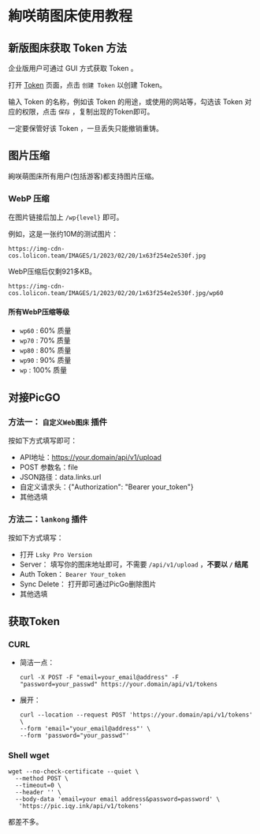 # 絢咲萌图床使用教程

## 新版图床获取 Token 方法

企业版用户可通过 GUI 方式获取 Token 。

打开 [Token](https://img.ASMS.cn/user/tokens) 页面，点击 `创建 Token` 以创建 Token。

输入 Token 的名称，例如该 Token 的用途，或使用的网站等，勾选该 Token 对应的权限，点击 `保存` ，复制出现的Token即可。

一定要保管好该 Token ，一旦丢失只能撤销重铸。

## 图片压缩

絢咲萌图床所有用户(包括游客)都支持图片压缩。

### WebP 压缩

在图片链接后加上 `/wp{level}` 即可。

例如，这是一张约10M的测试图片：
```
https://img-cdn-cos.lolicon.team/IMAGES/1/2023/02/20/1x63f254e2e530f.jpg
``` 

WebP压缩后仅剩921多KB。

```
https://img-cdn-cos.lolicon.team/IMAGES/1/2023/02/20/1x63f254e2e530f.jpg/wp60
```

#### 所有WebP压缩等级

- `wp60` : 60% 质量
- `wp70` : 70% 质量
- `wp80` : 80% 质量
- `wp90` : 90% 质量
- `wp` : 100% 质量



## 对接PicGO

### 方法一： `自定义Web图床` 插件

按如下方式填写即可：

- API地址：https://your.domain/api/v1/upload
- POST 参数名：file
- JSON路径：data.links.url
- 自定义请求头：{"Authorization": "Bearer your_token"}
- 其他选填

### 方法二：`lankong` 插件

按如下方式填写：

- 打开 `Lsky Pro Version`
- Server： 填写你的图床地址即可，不需要 `/api/v1/upload` ，**不要以 `/` 结尾**
- Auth Token： `Bearer Your_token`
- Sync Delete： 打开即可通过PicGo删除图片
- 其他选填


## 获取Token

### CURL

- 简洁一点：

    ```
    curl -X POST -F "email=your_email@address" -F "password=your_passwd" https://your.domain/api/v1/tokens
    ```
- 展开：
    ```
    curl --location --request POST 'https://your.domain/api/v1/tokens' \
    --form 'email="your_email@address"' \
    --form 'password="your_passwd"'
    ```

### Shell wget
```
wget --no-check-certificate --quiet \
  --method POST \
  --timeout=0 \
  --header '' \
  --body-data 'email=your email address&password=password' \
   'https://pic.iqy.ink/api/v1/tokens'
```

都差不多。